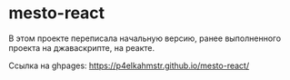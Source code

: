 # mesto-react

В этом проекте переписала начальную версию, ранее выполненного проекта на джаваскрипте, на реакте.

Ссылка на ghpages: https://p4elkahmstr.github.io/mesto-react/